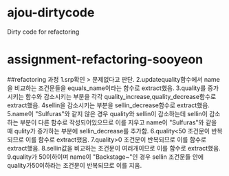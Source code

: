 # ajou-dirtycode
Dirty code for refactoring
# assignment-refactoring-sooyeon
##refactoring 과정
1.srp확인 > 문제없다고 판단.
2.updatequality함수에서 name을 비교하는 조건문들을 equals_name이라는 함수로 extract했음.
3.quality를 증가시키는 함수와 감소시키는 부분을 각각 quality_increase,quality_decrease함수로 extract했음.
4sellin을 감소시키는 부분을 sellin_decrease함수로 extract했음.
5.name이 "Sulfuras"와 같지 않은 경우 quality와 sellin이 감소하는데 sellin이 감소하는 부분이 다른 함수로 작성되어있으므로 
이를 지우고 name이 "Sulfuras"와 같을 때 qulity가 증가하는 부분에 sellin_decrease를 추가함.
6.quality<50 조건문이 반복되므로 이를 함수로 extract했음.
7.quality>0 조건문이 반복되므로 이를 함수로 extract했음.
8.sellin값을 비교하는 조건문이 여러개이므로 이를 함수로 extract했음.
9.quality가 50이하이며 name이 "Backstage~"인 경우 sellin 조건문들 안에 quality가50이하라는 조건문이 반복되므로 이를 지움.

